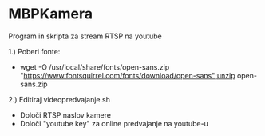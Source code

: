 # MBPKamera
Program in skripta za stream RTSP na youtube


1.)  Poberi fonte:
- wget -O /usr/local/share/fonts/open-sans.zip "https://www.fontsquirrel.com/fonts/download/open-sans";unzip open-sans.zip

2.)  Editiraj videopredvajanje.sh
- Določi RTSP naslov kamere
- Določi "youtube key" za online predvajanje na youtube-u

